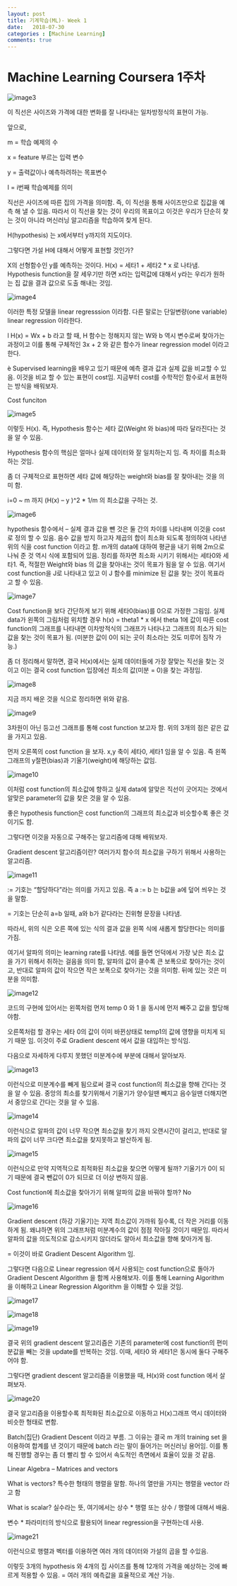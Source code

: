 ```yaml
---
layout: post
title: 기계학습(ML)- Week 1
date:   2018-07-30
categories : [Machine Learning]
comments: true
---
```

# Machine Learning Coursera 1주차 

![image3](https://user-images.githubusercontent.com/51018265/71764032-33a5fb80-2f26-11ea-8c13-2a9b9734b575.png)

이 직선은 사이즈와 가격에 대한 변화를 잘 나타내는 일차방정식의 표현이 가능.


앞으로,

m = 학습 예제의 수

x = feature 부르는 입력 변수

y = 출력값이나 예측하려하는 목표변수

I = i번째 학습예제를 의미


직선은 사이즈에 따른 집의 가격을 의미함. 즉, 이 직선을 통해 사이즈만으로 집값을 예측 해 낼 수 있음. 따라서 이 직선을 찾는 것이 우리의 목표이고 이것은 우리가 단순히 찾는 것이 아니라 머신러닝 알고리즘을 학습하여 찾게 된다.


H(hypothesis) 는 x에서부터 y까지의 지도이다.


그렇다면 가설 H에 대해서 어떻게 표현할 것인가?


X의 선형함수인 y를 예측하는 것이다. H(x) = 세타1 + 세타2 * x 로 나타냄. Hypothesis function을 잘 세우기만 하면 x라는 입력값에 대해서 y라는 우리가 원하는 집 값을 결과 값으로 도출 해내는 것임.



![image4](https://user-images.githubusercontent.com/51018265/71764033-33a5fb80-2f26-11ea-96a2-419b74d369bd.png)

이러한 특정 모델을 linear regresssion 이라함. 다른 말로는 단일변량(one variable) linear regression 이라한다.


l H(x) = Wx + b 라고 할 때, H 함수는 정해지지 않는 W와 b 역시 변수로써 찾아가는 과정이고 이를 통해 구체적인 3x + 2 와 같은 함수가 linear regression model 이라고 한다.


è Supervised learning을 배우고 있기 때문에 예측 결과 값과 실제 값을 비교할 수 있음. 이것을 비교 할 수 있는 표현이 cost임. 지금부터 cost를 수학적인 함수로서 표현하는 방식을 배워보자.


Cost funciton


![image5](https://user-images.githubusercontent.com/51018265/71764034-343e9200-2f26-11ea-9e9b-60808b3ab8b7.png)

이렇듯 H(x). 즉, Hypothesis 함수는 세타 값(Weight 와 bias)에 따라 달라진다는 것을 알 수 있음.

Hypothesis 함수의 핵심은 얼마나 실제 데이터와 잘 일치하는지 임. 즉 차이를 최소화 하는 것임.

좀 더 구체적으로 표현하면 세타 값에 해당하는 weight와 bias를 잘 찾아내는 것을 의미 함.


i=0 ~ m 까지 (H(x) – y )^2 * 1/m 의 최소값을 구하는 것.


![image6](https://user-images.githubusercontent.com/51018265/71764035-343e9200-2f26-11ea-9096-e689e1a12580.png)

hypothesis 함수에서 – 실제 결과 값을 뺀 것은 둘 간의 차이를 나타내며 이것을 cost로 정의 할 수 있음. 음수 값을 방지 하고자 제곱의 합이 최소화 되도록 정의하여 나타낸 위의 식을 cost function 이라고 함. m개의 data에 대하여 평균을 내기 위해 2m으로 나눠 준 것 역시 식에 포함되어 있음. 정리를 하자면 최소화 시키기 위해서는 세타0와 세타1. 즉, 적절한 Weight와 bias 의 값을 찾아내는 것이 목표가 됨을 알 수 있음. 여기서 cost function을 J로 나타내고 있고 이 J 함수를 minimize 된 값을 찾는 것이 목표라고 할 수 있음.


![image7](https://user-images.githubusercontent.com/51018265/71764037-343e9200-2f26-11ea-9703-8530c1ff9add.png)

Cost function을 보다 간단하게 보기 위해 세타0(bias)를 0으로 가정한 그림임. 실제 data가 왼쪽의 그림처럼 위치할 경우 h(x) = theta1 * x 에서 theta 1에 값이 따른 cost function의 그래프를 나타내면 이차방적식의 그래프가 나타나고 그래프의 최소가 되는 값을 찾는 것이 목표가 됨. (미분한 값이 0이 되는 곳이 최소라는 것도 미루어 짐작 가능.)


좀 더 정리해서 말하면, 결국 H(x)에서는 실제 데이터들에 가장 잘맞는 직선을 찾는 것이고 이는 결국 cost function 입장에선 최소의 값(미분 = 0)을 찾는 과정임.




![image8](https://user-images.githubusercontent.com/51018265/71764038-343e9200-2f26-11ea-9173-b164abe0710f.png)

지금 까지 배운 것을 식으로 정리하면 위와 같음.


![image9](https://user-images.githubusercontent.com/51018265/71764039-34d72880-2f26-11ea-8cbf-27a9be130458.png)

3차원이 아닌 등고선 그래프를 통해 cost function 보고자 함. 위의 3개의 점은 같은 값을 가지고 있음.

먼저 오른쪽의 cost function 을 보자. x,y 축이 세타0, 세타1 임을 알 수 있음. 즉 왼쪽 그래프의 y절편(bias)과 기울기(weight)에 해당하는 값임.

![image10](https://user-images.githubusercontent.com/51018265/71764040-34d72880-2f26-11ea-80b5-16b5f30d26a3.png)






이처럼 cost function의 최소값에 향하고 실제 data에 알맞은 직선이 긋어지는 것에서 알맞은 parameter의 값을 찾은 것을 알 수 있음.

좋은 hypothesis function은 cost function의 그래프의 최소값과 비슷할수록 좋은 것이기도 함.


그렇다면 이것을 자동으로 구해주는 알고리즘에 대해 배워보자.


Gradient descent 알고리즘이란? 여러가지 함수의 최소값을 구하기 위해서 사용하는 알고리즘.



![image11](https://user-images.githubusercontent.com/51018265/71764041-34d72880-2f26-11ea-9dae-b8cf08a21cc1.png)

:= 기호는 “할당하다”라는 의미를 가지고 있음. 즉 a := b 는 b값을 a에 덮어 씌우는 것을 말함.

= 기호는 단순히 a=b 일때, a와 b가 같다라는 진위형 문장을 나타냄.


따라서, 위의 식은 오른 쪽에 있는 식의 결과 값을 왼쪽 식에 새롭게 할당한다는 의미를 가짐.

여기서 알파의 의미는 learning rate를 나타냄. 예를 들면 언덕에서 가장 낮은 최소 값을 가기 위해서 취하는 걸음을 의미 함, 알파의 값이 클수록 큰 보폭으로 찾아가는 것이고, 반대로 알파의 값이 작으면 작은 보폭으로 찾아가는 것을 의미함. 뒤에 있는 것은 미분을 의미함.


![image12](https://user-images.githubusercontent.com/51018265/71764042-34d72880-2f26-11ea-8807-f8459390692e.png)

코드의 구현에 있어서는 왼쪽처럼 먼저 temp 0 와 1 을 동시에 먼저 빼주고 값을 할당해야함.

오른쪽처럼 할 경우는 세타 0의 값이 이미 바뀐상태로 temp1의 값에 영향을 미치게 되기 때문 임. 이것이 주로 Gradient descent 에서 값을 대입하는 방식임.


다음으로 자세하게 다루지 못했던 미분계수에 부분에 대해서 알아보자.

![image13](https://user-images.githubusercontent.com/51018265/71764043-356fbf00-2f26-11ea-82fe-8d6ed5029072.png)

이런식으로 미분계수를 빼게 됨으로써 결국 cost function의 최소값을 향해 간다는 것을 알 수 있음. 중앙의 최소를 찾기위해서 기울기가 양수일땐 빼지고 음수일땐 더해지면서 중앙으로 간다는 것을 알 수 있음.


![image14](https://user-images.githubusercontent.com/51018265/71764044-356fbf00-2f26-11ea-8068-cfa2ffc21b9b.png)

이런식으로 알파의 값이 너무 작으면 최소값을 찾기 까지 오랜시간이 걸리고, 반대로 알파의 값이 너무 크다면 최소값을 찾지못하고 발산하게 됨.

![image15](https://user-images.githubusercontent.com/51018265/71764045-356fbf00-2f26-11ea-875e-d830180207bd.png)

이런식으로 만약 지역적으로 최적화된 최소값을 찾으면 어떻게 될까? 기울기가 0이 되기 때문에 결국 뺀값이 0가 되므로 더 이상 변하지 않음.


Cost function에 최소값을 찾아가기 위해 알파의 값을 바꿔야 할까? No


![image16](https://user-images.githubusercontent.com/51018265/71764046-356fbf00-2f26-11ea-8b77-e330cafb709d.png)


Gradient descent (하강 기울기)는 지역 최소값이 가까워 질수록, 더 작은 거리를 이동하게 됨. 왜냐하면 위의 그래프처럼 미분계수의 값이 점점 작아질 것이기 때문임. 따라서 알파의 값을 의도적으로 감소시키지 않더라도 알아서 최소값을 향해 찾아가게 됨.

= 이것이 바로 Gradient Descent Algorithm 임.


그렇다면 다음으로 Linear regression 에서 사용되는 cost function으로 돌아가 Gradient Descent Algorithm 을 함께 사용해보자. 이를 통해 Learning Algorithm 을 이해하고 Linear Regression Algorithm 을 이해할 수 있을 것임.



![image17](https://user-images.githubusercontent.com/51018265/71764047-36085580-2f26-11ea-9191-c6b027c8ed77.png)




![image18](https://user-images.githubusercontent.com/51018265/71764048-36085580-2f26-11ea-8bad-3b6bb715963a.png)



![image19](https://user-images.githubusercontent.com/51018265/71764049-36085580-2f26-11ea-9ae1-def15cb38ef8.png)

결국 위의 gradient descent 알고리즘은 기존의 parameter에 cost function의 편미분값을 빼는 것을 update를 반복하는 것임. 이때, 세타0 와 세타1은 동시에 둘다 구해주어야 함.


그렇다면 gradient descent 알고리즘을 이용했을 때, H(x)와 cost function 에서 살펴보자.


![image20](https://user-images.githubusercontent.com/51018265/71764050-36085580-2f26-11ea-8670-32c8f8448535.png)

결국 알고리즘을 이용할수록 최적화된 최소값으로 이동하고 H(x)그래프 역시 데이터와 비슷한 형태로 변함.


Batch(집단) Gradient Descent 이라고 부름. 그 이유는 결국 m 개의 training set 을 이용하여 합계를 낸 것이기 때문에 batch 라는 말이 들어가는 머신러닝 용어임. 이를 통해 진행할 경우는 좀 더 빨리 할 수 있어서 속도적인 측면에서 효율이 있을 것 같음.


Linear Algebra – Matrices and vectors


What is vectors? 특수한 형태의 행렬을 말함. 하나의 열만을 가지는 행렬을 vector 라고 함

What is scalar? 실수라는 뜻, 여기에서는 상수 * 행렬 또는 상수 / 행렬에 대해서 배움.

변수 * 파라미터의 방식으로 활용되어 linear regression을 구현하는데 사용.



![image21](https://user-images.githubusercontent.com/51018265/71764051-36a0ec00-2f26-11ea-9694-9adcb74d1823.png)

이런식으로 행렬과 벡터를 이용하면 여러 개의 데이터와 가설의 곱을 할 수있음.

이렇듯 3개의 hypothesis 와 4개의 집 사이즈를 통해 12개의 가격을 예상하는 것에 빠르게 적용할 수 있음. = 여러 개의 예측값을 효율적으로 계산 가능.



﻿
